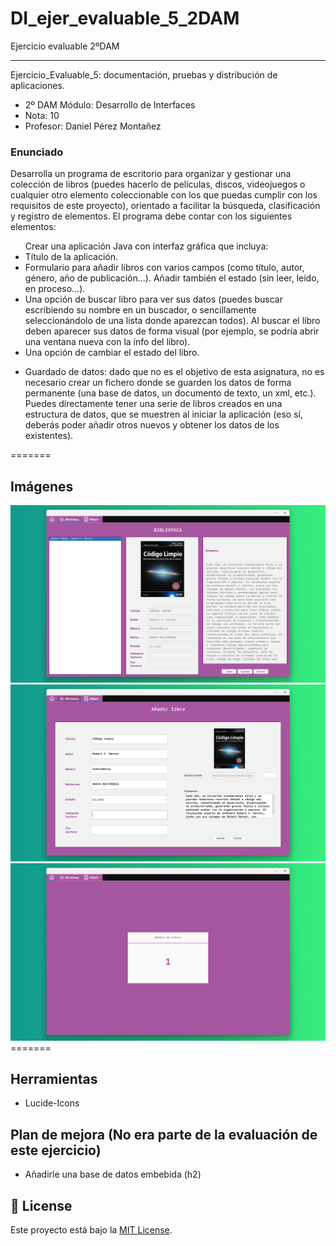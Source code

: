 # DI_ejer_evaluable_5_2DAM
<p>
Ejercicio evaluable 2ºDAM</a>
</p>
<hr>
<p>
  Ejercicio_Evaluable_5: documentación, pruebas y distribución de aplicaciones. 
  <ul>
    <li>2º DAM Módulo: Desarrollo de Interfaces
    <li>Nota: 10</li>
    <li>Profesor: Daniel Pérez Montañez</li>
  </ul>
</p>

<h3>Enunciado</h3>
<div>
<p>
Desarrolla un programa de escritorio para organizar y gestionar una colección de libros (puedes hacerlo de películas, discos, videojuegos o cualquier otro elemento coleccionable con los que puedas cumplir con los requisitos de este proyecto), orientado a facilitar la búsqueda, clasificación y registro de elementos. El programa debe contar con los siguientes elementos:

<ul>
Crear una aplicación Java con interfaz gráfica que incluya:
<li>Título de la aplicación.</li>
<li>Formulario para añadir libros con varios campos (como título, autor, género, año de publicación...). Añadir también el estado (sin leer, leído, en proceso…).</li>
<li>Una opción de buscar libro para ver sus datos (puedes buscar escribiendo su nombre en un buscador, o sencillamente seleccionándolo de una lista donde aparezcan todos). Al buscar el libro deben aparecer sus datos de forma visual (por ejemplo, se podría abrir una ventana nueva con la info del libro).</li>
<li>Una opción de cambiar el estado del libro.</li>
</ul>
<ul>
<li>Guardado de datos: dado que no es el objetivo de esta asignatura, no es necesario crear un fichero donde se guarden los datos de forma permanente (una base de datos, un documento de texto, un xml, etc.). Puedes directamente tener una serie de libros creados en una estructura de datos, que se muestren al iniciar la aplicación (eso sí, deberás poder añadir otros nuevos y obtener los datos de los existentes).</li>
</ul>
</div>

=======
## Imágenes
<div align='center'>
  <img src='imgPrograma1.png' alt='imgPrograma1' />
</div>

<div align='center'>
  <img src='imgPrograma2.png' alt='imgPrograma2' />
</div>

<div align='center'>
  <img src='imgPrograma3.png' alt='imgPrograma3' />
</div>
=======

## Herramientas

- Lucide-Icons

## Plan de mejora (No era parte de la evaluación de este ejercicio)

- Añadirle una base de datos embebida (h2)

## 📃 License

Este proyecto está bajo la [MIT License](LICENSE.md).

